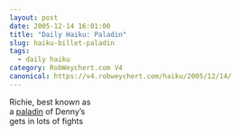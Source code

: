 ```yaml
---
layout: post
date: 2005-12-14 16:01:00
title: "Daily Haiku: Paladin"
slug: haiku-billet-paladin
tags:
  - daily haiku
category: RobWeychert.com V4
canonical: https://v4.robweychert.com/haiku/2005/12/14/
---
```


Richie, best known as  
a [paladin](http://dictionary.reference.com/wordoftheday/archive/2005/12/14.html) of Denny’s  
gets in lots of fights